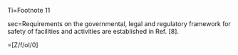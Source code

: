 Ti=Footnote 11

sec=Requirements on the governmental, legal and regulatory framework for safety of facilities and activities are established in Ref. [8].

=[Z/f/ol/0]

